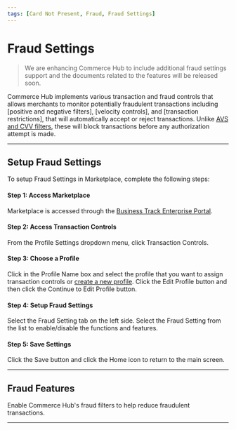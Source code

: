 ```yaml
---
tags: [Card Not Present, Fraud, Fraud Settings]
---
```

 
# Fraud Settings

<!-- theme: danger --> 
> We are enhancing Commerce Hub to include additional fraud settings support and the documents related to the features will be released soon.

Commerce Hub implements various transaction and fraud controls that allows merchants to monitor potentially fraudulent transactions including [positive and negative filters], [velocity controls], and [transaction restrictions], that will automatically accept or reject transactions. Unlike [AVS and CVV filters](?path=docs/Resources/Guides/Fraud/Fraud-Settings-AVS-CVV.md), these will block transactions before any authorization attempt is made.

---

## Setup Fraud Settings 

To setup Fraud Settings in Marketplace, complete the following steps:

#### Step 1: Access Marketplace

Marketplace is accessed through the [Business Track Enterprise Portal](https://www.businesstrack.com).

#### Step 2: Access Transaction Controls 

From the Profile Settings dropdown menu, click Transaction Controls. 

#### Step 3: Choose a Profile

Click in the Profile Name box and select the profile that you want to assign transaction controls or [create a new profile](?path=docs/Resources/Guides/Enterprise-Portal/Profiles.md). Click the Edit Profile button and then click the Continue to Edit Profile button. 

#### Step 4: Setup Fraud Settings

Select the Fraud Setting tab on the left side. Select the Fraud Setting from the list to enable/disable the functions and features.

#### Step 5: Save Settings
Click the Save button and click the Home icon to return to the main screen.

---

## Fraud Features

Enable Commerce Hub's fraud filters to help reduce fraudulent transactions.

<!-- type: row -->

<!-- type: card
title: Address and Security Code
description: The address and security code filters provide a merchant the ability to enable various transaction filters using the address and security code verification.
link: ?path=docs/Resources/Guides/Fraud/Fraud-Settings-AVS-CVV.md
-->

<!-- type: card
title: Positive/Negative Filters
description: Positive filters are used to configure a whitelist and allow the transaction to process based on specific criteria. Negative filters are used to configure a blacklist and block the transaction based on specific criteria.
link: ?path=docs/Resources/Guides/Fraud/Fraud-Settings-Filters.md
-->

<!-- type: card
title: Transaction Restrictions
description: The Transaction Restriction settings can be enabled for duplicate transaction detection. Restrictions are applied by transaction controls inside of Marketplace.
link: ?path=docs/Resources/Guides/Fraud/Fraud-Settings-Restrictions.md
-->

<!-- type: card
title: Velocity Controls
description: Velocity settings determine which transactions Commerce Hub allows to proceed to authorization. 
link: 
-->

<!-- type: row-end -->

---

